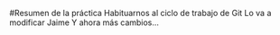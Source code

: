 #Resumen de la práctica
Habituarnos al ciclo de trabajo de Git
Lo va a modificar Jaime
Y ahora más cambios...
